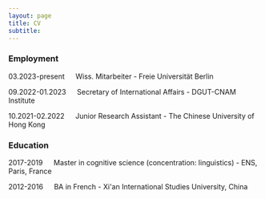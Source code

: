 ```yaml
---
layout: page
title: CV
subtitle: 
---
```



### Employment
    
03.2023-present &emsp; Wiss. Mitarbeiter - Freie Universität Berlin
    
09.2022-01.2023 &emsp; Secretary of International Affairs - DGUT-CNAM Institute
    
10.2021-02.2022 &emsp; Junior Research Assistant - The Chinese University of Hong Kong
  
### Education

2017-2019 &emsp; Master in cognitive science (concentration: linguistics) - ENS, Paris, France

2012-2016 &emsp; BA in French - Xi'an International Studies University, China
